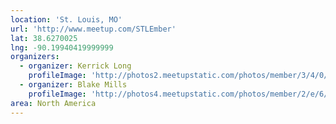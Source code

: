 ```yaml
---
location: 'St. Louis, MO'
url: 'http://www.meetup.com/STLEmber'
lat: 38.6270025
lng: -90.19940419999999
organizers:
  - organizer: Kerrick Long
    profileImage: 'http://photos2.meetupstatic.com/photos/member/3/4/0/a/thumb_122293322.jpeg'
  - organizer: Blake Mills
    profileImage: 'http://photos4.meetupstatic.com/photos/member/2/e/6/0/thumb_24851872.jpeg'
area: North America
---
```


